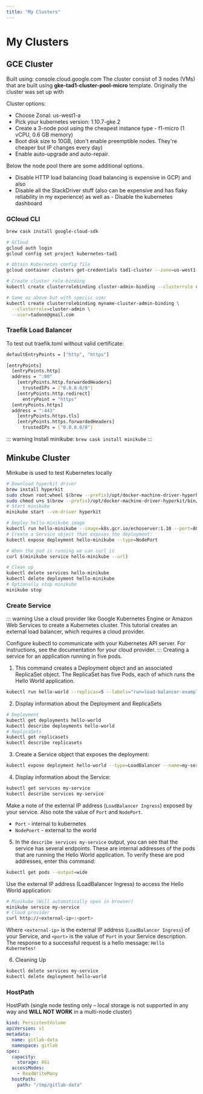 ```yaml
---
title: "My Clusters"
---
```


# My Clusters

## GCE Cluster
Built using: console.cloud.google.com
The cluster consist of 3 nodes (VMs) that are built using **gke-tad1-cluster-pool-micro** template. Originally the cluster was set up with

Cluster options:
- Choose Zonal: us-west1-a
- Pick your kubernetes version: 1.10.7-gke.2
- Create a 3-node pool using the cheapest instance type - f1-micro (1 vCPU, 0.6 GB memory)
- Boot disk size to 10GB, (don't enable preemptible nodes. They're cheaper but IP changes every day)
- Enable auto-upgrade and auto-repair.

Below the node pool there are some additional options.
- Disable HTTP load balancing (load balancing is expensive in GCP) and also
- Disable all the StackDriver stuff (also can be expensive and has flaky reliability in my experience) as well as - Disable the kubernetes dashboard

### GCloud CLI
```bash
brew cask install google-cloud-sdk

# GCloud
gcloud auth login
gcloud config set project kubernetes-tad1

# Obtain Kubernetes config file
gcloud container clusters get-credentials tad1-cluster --zone=us-west1-a

# Create cluster role-binding
kubectl create clusterrolebinding cluster-admin-binding --clusterrole cluster-admin --user $(gcloud config get-value account)

# Same as above but with speciic user
kubectl create clusterrolebinding myname-cluster-admin-binding \
  --clusterrole=cluster-admin \
  --user=tadone@gmail.com
```

### Traefik Load Balancer

To test out traefik.toml without valid certificate:
```bash
defaultEntryPoints = ["http", "https"]

[entryPoints]
  [entryPoints.http]
  address = ":80"
    [entryPoints.http.forwardedHeaders]
      trustedIPs = ["0.0.0.0/0"]
    [entryPoints.http.redirect]
      entryPoint = "https"
  [entryPoints.https]
  address = ":443"
    [entryPoints.https.tls]
    [entryPoints.https.forwardedHeaders]
      trustedIPs = ["0.0.0.0/0"]
```

::: warning
Install minikube: `brew cask install minikube`
:::

## Minkube Cluster
Minkube is used to test Kubernetes locally
```bash
# Download hyperkit driver
brew install hyperkit
sudo chown root:wheel $(brew --prefix)/opt/docker-machine-driver-hyperkit/bin/docker-machine-driver-hyperkit
sudo chmod u+s $(brew --prefix)/opt/docker-machine-driver-hyperkit/bin/docker-machine-driver-hyperkit
# Start minikube
minikube start --vm-driver hyperkit

# Deploy hello-minikube image
kubectl run hello-minikube --image=k8s.gcr.io/echoserver:1.10 --port=8080
# Create a Service object that exposes the deployment:
kubectl expose deployment hello-minikube --type=NodePort

# When the pod is running we can curl it
curl $(minikube service hello-minikube --url)

# Clean up
kubectl delete services hello-minikube
kubectl delete deployment hello-minikube
# Optionally stop minikube
minikube stop
```

### Create Service
::: warning
Use a cloud provider like Google Kubernetes Engine or Amazon Web Services to create a Kubernetes cluster. This tutorial creates an external load balancer, which requires a cloud provider.

Configure kubectl to communicate with your Kubernetes API server. For instructions, see the documentation for your cloud provider.
:::
Creating a service for an application running in five pods.

1. This command creates a Deployment object and an associated ReplicaSet object. The ReplicaSet has five Pods, each of which runs the Hello World application.
```bash
kubectl run hello-world --replicas=5 --labels="run=load-balancer-example" --image=gcr.io/google-samples/node-hello:1.0  --port=8080
```
2. Display information about the Deployment and ReplicaSets
```bash
# Deployment
kubectl get deployments hello-world
kubectl describe deployments hello-world
# ReplicaSets
kubectl get replicasets
kubectl describe replicasets
```
3. Create a Service object that exposes the deployment:
```bash
kubectl expose deployment hello-world --type=LoadBalancer --name=my-service
```
4. Display information about the Service:
```bash
kubectl get services my-service
kubectl describe services my-service
```
Make a note of the external IP address (`LoadBalancer Ingress`) exposed by your service. Also note the value of `Port` and `NodePort`.
  - `Port` - internal to kubernetes
  - `NodePoert` - external to the world


5. In the `describe services my-service` output, you can see that the service has several endpoints.  These are internal addresses of the pods that are running the Hello World application. To verify these are pod addresses, enter this command:
```bash
kubectl get pods --output=wide
```
Use the external IP address (LoadBalancer Ingress) to access the Hello World application:
```bash
# Minikube (Will automatically open in browser)
minikube service my-service
# Cloud provider
curl http://<external-ip>:<port>
```
Where `<external-ip>` is the external IP address (`LoadBalancer Ingress`) of your Service, and `<port>` is the value of `Port` in your Service description. The response to a successful request is a hello message: `Hello Kubernetes!`

6. Cleaning Up
```bash
kubectl delete services my-service
kubectl delete deployment hello-world
```

### HostPath
HostPath (single node testing only – local storage is not supported in any way and **WILL NOT WORK** in a multi-node cluster)
```yaml
kind: PersistentVolume
apiVersion: v1
metadata:
  name: gitlab-data
  namespace: gitlab
spec:
  capacity:
    storage: 8Gi
  accessModes:
    - ReadWriteMany
  hostPath:
    path: "/tmp/gitlab-data"
```
